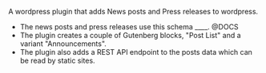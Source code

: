 A wordpress plugin that adds News posts and Press releases to wordpress.

* The news posts and press releases use this schema ____. @DOCS
* The plugin creates a couple of Gutenberg blocks, "Post List" and a variant "Announcements". 
* The plugin also adds a REST API endpoint to the posts data which can be read by static sites.
